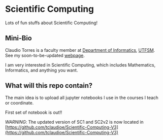 # Scientific Computing
Lots of fun stuffs about Scientific Computing!

## Mini-Bio
Claudio Torres is a faculty member at [Department of Informatics](http://www.inf.utfsm.cl),
[UTFSM](http://www.usm.cl). See my soon-to-be-updated [webpage](https://www.inf.utfsm.cl/~ctorres).

I am very interested in Scientific Computing, which includes
Mathematics, Informatics, and anything you want.

## What will this repo contain? 
The main idea is to upload all jupyter notebooks
I use in the courses I teach or coordinate.

First set of notebook is out!!

*WARNING*: The updated version of SC1 and SC2v2 is now located in [https://github.com/tclaudioe/Scientific-Computing-V3](https://github.com/tclaudioe/Scientific-Computing-V3)

